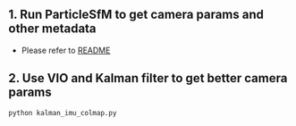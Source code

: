 
## 1. Run ParticleSfM to get camera params and other metadata
- Please refer to [README](./particle-sfm/README.md) 

## 2. Use VIO and Kalman filter to get better camera params
```
python kalman_imu_colmap.py
```
